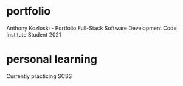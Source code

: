 # portfolio
Anthony Kozloski - Portfolio
Full-Stack Software Development
Code Institute Student 2021

# personal learning
Currently practicing SCSS
